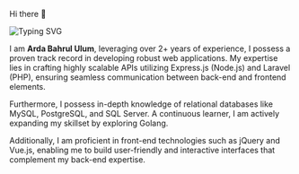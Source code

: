 Hi there 👋 

![Typing SVG](https://readme-typing-svg.demolab.com?font=Fira+Code&weight=100&size=15&duration=2500&pause=1000&color=FF8787&vCenter=true&width=435&lines=I'm+a+Web+Developer;I'm+a+Back+End+Developer;I'm+a+Software+Developer;)

I am <b>Arda Bahrul Ulum</b>, leveraging over 2+ years of experience, I possess a proven track record in developing robust web applications. My expertise lies in crafting highly scalable APIs utilizing Express.js (Node.js) and Laravel (PHP), ensuring seamless communication between back-end and frontend elements.  

Furthermore, I possess in-depth knowledge of relational databases like MySQL, PostgreSQL, and SQL Server.  A continuous learner, I am actively expanding my skillset by exploring Golang.  

Additionally, I am proficient in front-end technologies such as jQuery and Vue.js, enabling me to build user-friendly and interactive interfaces that complement my back-end expertise.
